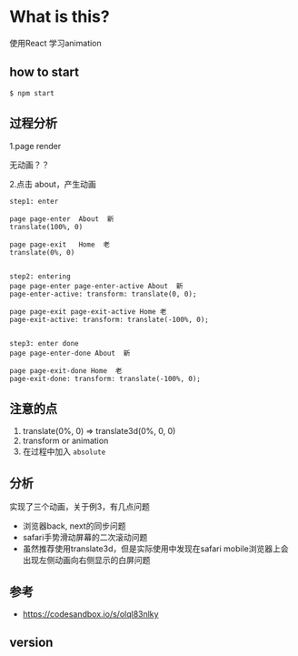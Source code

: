 # What is this?
使用React 学习animation

## how to start

```
$ npm start
```


## 过程分析
1.page render

无动画？？

2.点击 about，产生动画

```text
step1: enter

page page-enter  About  新
translate(100%, 0)

page page-exit   Home  老
translate(0%, 0)


step2: entering
page page-enter page-enter-active About  新
page-enter-active: transform: translate(0, 0);

page page-exit page-exit-active Home 老
page-exit-active: transform: translate(-100%, 0);


step3: enter done
page page-enter-done About  新

page page-exit-done Home  老
page-exit-done: transform: translate(-100%, 0);
```

## 注意的点
1. translate(0%, 0) => translate3d(0%, 0, 0)
2. transform or animation
3. 在过程中加入 `absolute` 


## 分析

实现了三个动画，关于例3，有几点问题
- 浏览器back, next的同步问题
- safari手势滑动屏幕的二次滚动问题
- 虽然推荐使用translate3d，但是实际使用中发现在safari mobile浏览器上会出现左侧动画向右侧显示的白屏问题

## 参考

- https://codesandbox.io/s/olql83nlky
 
## version
